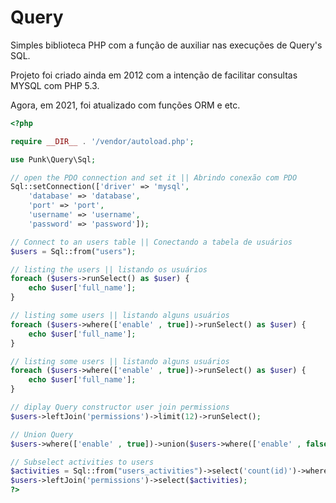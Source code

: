 # Query

Simples biblioteca PHP com a função de auxiliar nas execuções de Query's SQL.

Projeto foi criado ainda em 2012 com a intenção de facilitar consultas MYSQL com PHP 5.3. 

Agora, em 2021, foi atualizado com funções ORM e etc.

```php
<?php

require __DIR__ . '/vendor/autoload.php';

use Punk\Query\Sql;

// open the PDO connection and set it || Abrindo conexão com PDO
Sql::setConnection(['driver' => 'mysql',
    'database' => 'database',
    'port' => 'port',
    'username' => 'username',
    'password' => 'password']);

// Connect to an users table || Conectando a tabela de usuários
$users = Sql::from("users");

// listing the users || listando os usuários
foreach ($users->runSelect() as $user) {
    echo $user['full_name'];
}

// listing some users || listando alguns usuários
foreach ($users->where(['enable' , true])->runSelect() as $user) {
    echo $user['full_name'];
}

// listing some users || listando alguns usuários
foreach ($users->where(['enable' , true])->runSelect() as $user) {
    echo $user['full_name'];
}

// diplay Query constructor user join permissions
$users->leftJoin('permissions')->limit(12)->runSelect();

// Union Query
$users->where(['enable' , true])->union($users->where(['enable' , false]));

// Subselect activities to users
$activities = Sql::from("users_activities")->select('count(id)')->where(['user_id', 'id']);
$users->leftJoin('permissions')->select($activities);
?>
```
